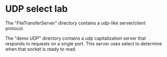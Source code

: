 # UDP select lab

The "FileTransferServer" directory contains a udp-like server/client protocol.

The "demo UDP" directory contains a udp capitalization server that responds to
requests on a single port.  This server uses select to determine when
that socket is ready to read.